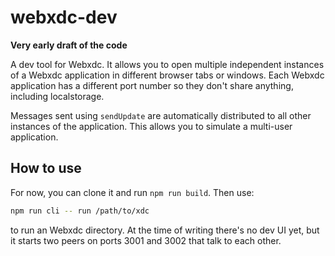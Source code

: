 # webxdc-dev

**Very early draft of the code**

A dev tool for Webxdc. It allows you to open multiple independent instances of
a Webxdc application in different browser tabs or windows. Each Webxdc
application has a different port number so they don't share anything, including
localstorage.

Messages sent using `sendUpdate` are automatically distributed to all other
instances of the application. This allows you to simulate a multi-user
application.

## How to use

For now, you can clone it and run `npm run build`. Then use:

```sh
npm run cli -- run /path/to/xdc
```

to run an Webxdc directory. At the time of writing there's no dev UI yet, but
it starts two peers on ports 3001 and 3002 that talk to each other.
